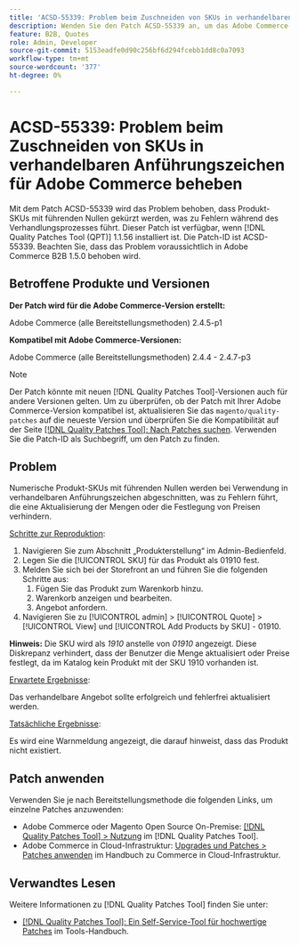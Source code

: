 ```yaml
---
title: 'ACSD-55339: Problem beim Zuschneiden von SKUs in verhandelbaren Anführungszeichen für Adobe Commerce beheben'
description: Wenden Sie den Patch ACSD-55339 an, um das Adobe Commerce-Problem zu beheben, bei dem Produkt-SKUs mit führenden Nullen gekürzt werden, was zu Verhandlungsfehlern führt.
feature: B2B, Quotes
role: Admin, Developer
source-git-commit: 5153eadfe0d90c256bf6d294fcebb1dd8c0a7093
workflow-type: tm+mt
source-wordcount: '377'
ht-degree: 0%

---
```


# ACSD-55339: Problem beim Zuschneiden von SKUs in verhandelbaren Anführungszeichen für Adobe Commerce beheben

Mit dem Patch ACSD-55339 wird das Problem behoben, dass Produkt-SKUs mit führenden Nullen gekürzt werden, was zu Fehlern während des Verhandlungsprozesses führt. Dieser Patch ist verfügbar, wenn [!DNL Quality Patches Tool (QPT)] 1.1.56 installiert ist. Die Patch-ID ist ACSD-55339. Beachten Sie, dass das Problem voraussichtlich in Adobe Commerce B2B 1.5.0 behoben wird.

## Betroffene Produkte und Versionen

**Der Patch wird für die Adobe Commerce-Version erstellt:**

Adobe Commerce (alle Bereitstellungsmethoden) 2.4.5-p1

**Kompatibel mit Adobe Commerce-Versionen:**

Adobe Commerce (alle Bereitstellungsmethoden) 2.4.4 - 2.4.7-p3

>[!NOTE]
>
>Der Patch könnte mit neuen [!DNL Quality Patches Tool]-Versionen auch für andere Versionen gelten. Um zu überprüfen, ob der Patch mit Ihrer Adobe Commerce-Version kompatibel ist, aktualisieren Sie das `magento/quality-patches` auf die neueste Version und überprüfen Sie die Kompatibilität auf der Seite [[!DNL Quality Patches Tool]: Nach Patches suchen](https://experienceleague.adobe.com/tools/commerce-quality-patches/index.html?lang=de). Verwenden Sie die Patch-ID als Suchbegriff, um den Patch zu finden.

## Problem

Numerische Produkt-SKUs mit führenden Nullen werden bei Verwendung in verhandelbaren Anführungszeichen abgeschnitten, was zu Fehlern führt, die eine Aktualisierung der Mengen oder die Festlegung von Preisen verhindern.

<u>Schritte zur Reproduktion</u>:

1. Navigieren Sie zum Abschnitt „Produkterstellung“ im Admin-Bedienfeld.
1. Legen Sie die [!UICONTROL SKU] für das Produkt als 01910 fest.
1. Melden Sie sich bei der Storefront an und führen Sie die folgenden Schritte aus:
   1. Fügen Sie das Produkt zum Warenkorb hinzu.
   1. Warenkorb anzeigen und bearbeiten.
   1. Angebot anfordern.
1. Navigieren Sie zu [!UICONTROL admin] > [!UICONTROL Quote] > [!UICONTROL View] und [!UICONTROL Add Products by SKU] - 01910.

**Hinweis:** Die SKU wird als *1910* anstelle von *01910* angezeigt. Diese Diskrepanz verhindert, dass der Benutzer die Menge aktualisiert oder Preise festlegt, da im Katalog kein Produkt mit der SKU 1910 vorhanden ist.

<u>Erwartete Ergebnisse</u>:

Das verhandelbare Angebot sollte erfolgreich und fehlerfrei aktualisiert werden.

<u>Tatsächliche Ergebnisse</u>:

Es wird eine Warnmeldung angezeigt, die darauf hinweist, dass das Produkt nicht existiert.

## Patch anwenden

Verwenden Sie je nach Bereitstellungsmethode die folgenden Links, um einzelne Patches anzuwenden:

* Adobe Commerce oder Magento Open Source On-Premise: [[!DNL Quality Patches Tool] > Nutzung](/help/tools/quality-patches-tool/usage.md) im [!DNL Quality Patches Tool].
* Adobe Commerce in Cloud-Infrastruktur: [Upgrades und Patches > Patches anwenden](https://experienceleague.adobe.com/docs/commerce-cloud-service/user-guide/develop/upgrade/apply-patches.html?lang=de) im Handbuch zu Commerce in Cloud-Infrastruktur.


## Verwandtes Lesen

Weitere Informationen zu [!DNL Quality Patches Tool] finden Sie unter:

* [[!DNL Quality Patches Tool]: Ein Self-Service-Tool für hochwertige Patches](/help/tools/quality-patches-tool/quality-patches-tool-to-self-serve-quality-patches.md) im Tools-Handbuch.
